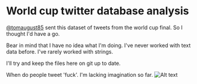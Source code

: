 # World cup twitter database analysis

[@tomaugust85](www.twitter.com/tomaugust85) sent this dataset of tweets from the world cup final. So I thought I'd have a go. 

Bear in mind that I have no idea what I'm doing. I've never worked with text data before. I've rarely worked with strings.

I'll try and keep the files here on git up to date.  


When do people tweet 'fuck'. I'm lacking imagination so far.
![Alt text](/f.png?raw=true)
